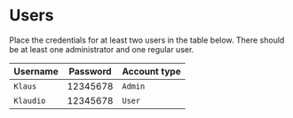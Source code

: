# Users

Place the credentials for at least two users in the table below. There should be at least one administrator and one regular user.


| Username  | Password | Account type |
|-----------|----------|--------------|
| `Klaus`   | 12345678 | `Admin`      |
| `Klaudio` | 12345678 | `User`       |



